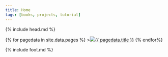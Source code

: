 ```yaml
---
title: Home
tags: [books, projects, tutorial]
---
```

{% include head.md %}

{% for pagedata in site.data.pages %}
<span>><a href="{{ pagedata.url }}"><img src="img/{{ pagedata.img }}"/>{{ pagedata.title }}</a></span>
{% endfor%}

{% include foot.md %}